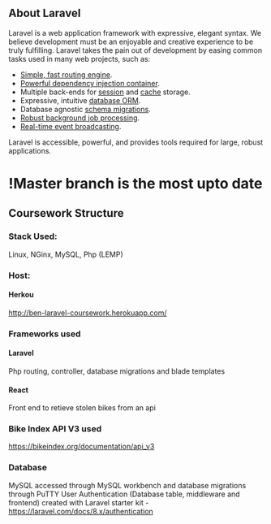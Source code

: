 ## About Laravel

Laravel is a web application framework with expressive, elegant syntax. We believe development must be an enjoyable and creative experience to be truly fulfilling. Laravel takes the pain out of development by easing common tasks used in many web projects, such as:

- [Simple, fast routing engine](https://laravel.com/docs/routing).
- [Powerful dependency injection container](https://laravel.com/docs/container).
- Multiple back-ends for [session](https://laravel.com/docs/session) and [cache](https://laravel.com/docs/cache) storage.
- Expressive, intuitive [database ORM](https://laravel.com/docs/eloquent).
- Database agnostic [schema migrations](https://laravel.com/docs/migrations).
- [Robust background job processing](https://laravel.com/docs/queues).
- [Real-time event broadcasting](https://laravel.com/docs/broadcasting).

Laravel is accessible, powerful, and provides tools required for large, robust applications.
# !Master branch is the most upto date
## Coursework Structure
### Stack Used:
Linux, NGinx, MySQL, Php (LEMP)

### Host:
#### Herkou
http://ben-laravel-coursework.herokuapp.com/

### Frameworks used
#### Laravel
Php routing, controller, database migrations and blade templates
#### React
Front end to retieve stolen bikes from an api

### Bike Index API V3 used
https://bikeindex.org/documentation/api_v3

### Database
MySQL accessed through MySQL workbench and database migrations through PuTTY
User Authentication (Database table, middleware and frontend) created with Laravel starter kit - https://laravel.com/docs/8.x/authentication
